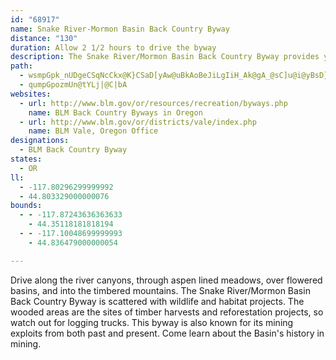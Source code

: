 ```yaml
---
id: "68917"
name: Snake River-Mormon Basin Back Country Byway
distance: "130"
duration: Allow 2 1/2 hours to drive the byway
description: The Snake River/Mormon Basin Back Country Byway provides you with amazing sights. The route is full of towering river canyons, aspen lined meadows, flowered basins, and timbered mountains teeming with wildlife.
path:
  - wsmpGpk_nUDgeCSqNcCkx@K}CSaD[yAw@uBkAoBeJiLgIiH_Ak@gA_@sC]u@i@yBsD}BsCO_@IYOgBSqJA{DHyGImCi@gC}BaHc@gD?cBNiBpAyHxCiNn@gERsB^aOHsBPgBhCaNtIya@h@qDXoC^yDHqC@cDEmKcDa~EeAkhBM{FQgEa@}Dq@}Dy@gDcAyCsBeE}GoJ_BgCcAqB_AgCsA_FY{A_AqIgVulCsAuT[sI_@uNIkXHwMhAqb@@wCAsBS}Du@wGm@{CoSar@}CoImDgGyAsByCgDgFeE}DaCkFmBuUkGyBaAgEqC}CmDsAsB{@{AwBaGy@eE[_Ci@gGIaBEqBJaGX{Dj@kE|@uDzFoQ~@kEh@{ETuFEmGO{BaFyh@[_Eg@iLI_MByDrBadAXmJXyF^aEzAcLl@mDvGc\Z{CBsDKgBs@qE}A_IUsB?u@HeBj@gD|FuI|BwD|@yBdA}Dh@}DTuEfAye@DaDuAo_@@oBTyDp@oExCaQjIk`@zc@koB~Koh@~@uGh@wFd@qLDec@LwBD{DUuVYwIUqBs@{DcAsDuAmDy@sAaAsAoCqCmCgBwj@c\oC_CmBuCk@kAqAuEU{AO_CKsE@kAv@}IxFuZ\eCFyBG{BOgAs@mCy@qA}EaF_AaBi@qAS_BS_EAiHNkAh@oArAkAbCgA`BqAV_@~@gChB{Hj@_B`CcCvMqI|@]bBDnCr@`EXnAGb@MtAeA|BwCnMkRnBmDd@eA|AmFRsBToF_@oSn@mHdAsGFu@?oA]uCy@sBmAwA{A_AoAo@sA]SMo@_AYsAEm@?kARsBnAcINkEg@}PFgDPqBl@mDtAkGx@}EXsDl@aNrBuN`AyEl@yA^[x@]x@BbCd@bA@bBMn@e@bAmBPy@v@wGToE?mA_@eCc@qAeAuAwAy@k@KmAEyD\i@Ec@K_Ay@e@sAOy@^iQJwAl@yCVu@zAyCt@y@bAw@zAs@`J{Af@SXYv@qBPm@?s@CeBe@aHNsAt@wBx@uAn@_B\{At@oQZ_C`Iq^RqB?eBIc@wHmW[iCZsBpCsETy@PkABgAuAgTImJIaAOsAu@kDc@{DEmBJaEhAyHCmAGq@_@sA]m@}EgFsA_DUaAUyBC_BTeF|@eK^iBbAoDdA_CnAyBxNiTx@gBfCyHn@aAbCwC~AuC^sA^mD?sBo@gJO_E?m@ZeDlDcOl@gBlAmBdA_AvD_CjBeBh@s@pBsDdB_Cl@g@bFqClBaBnAgBxEsIhAuAvBqAjIsBhCcA^Yx@cAbAkBnAgA~E_CpAy@Z_@~@_B|A{El@y@t@e@n@QlEGhAYvCeCdEkE|@o@dAe@v@EbAJdAr@d@~@f@rANx@ZfKNzAd@lBl@vAb@t@hAhArAr@~@RzLZnBhAnCbDjBbA~@?h@Wp@o@l@yAD_@BwACgC_AuLcAsGkBaJGmCHwBLaA~DcSl@mDTwBDoBIkCiBiOImBB_BNyAd@mBhB_E`AmCTmB?mAImA[cBmDyQOwBCsARsDPsApBuIJmCIcCOuAuA{IyAeLOwDJiAh@gC|@kBjBcCx@eB^{AVsBDeBYaNUkB]_A_@{@e@e@iAs@s@SyBK}A_@_CmBiCsCi@cAy@iCsBkJm@qDu@yM?mDDgATeBbB{D\qAHy@IaDcCoQiAyFaHkRs@qBk@yBOmAIyBMeHKiB}DqZU_CEkB@gBd@sDv@qChAuB~@gAlAcAlDoBnc@iTzAy@fAcAr@cAd@kA^yAReBDmAEuGJ}DX{AnBmFbBkBb@[nb@wXrAeAnAsBn@sBZwBVaG`@uBfAwBlDcErDeFj@_BV_AJaADsCO}UReCr@gDzAmDfCwBhBgA|CeC~@uAdAmC`@}BJ{C_@kiAlTBXQJYHq[H_@TS~SQHa@HsC^gAx@Tr@?nf@qPh@_@hC_DlDqAh@[n@_BvB{DnByArAeBE{p@Nk_COyk@Ds@PyAp@sAnRgTjAcA`Bi@rAA`N^h@MhGiDdFuBhSaGnAy@r@kAlEuL~@gDxBmKZgA`@s@dGmGv@e@~@MfH@vBJlDdAnBTrEHnCW`A?t@d@hAFpWwFjAKzEXx@Mt@u@nKmU`BqAfBYrAErAJ~Q~Bxc@zErAMbDcC|LqM`HsGfBg@bEe@rAe@rDgBlDwAxAy@bEmFvFiJ~AmBrCi@nPcBbAQ~@g@vKsJf@sA`@{GReA^Yh@CfBj@pAbA`BrBt@L~Bk@hAsBb@Wd@DzF|Ad@z@DjC`@lCCrBHd@d@dAX`BXd@NDJ@f@YnAmDlBgDp@s@XKx@DvBx@n@JbC@|BM^VNb@Mx@sD|F_@hAHx@x@jCT`B|Bt[XtAXj@d@d@hAVbCWTDr@d@n@?hAeAx@WrBp@RVJ|@c@|BAfAjApC`AzCd@d@hBFlCbBHRDX?^cAnCOlA?hAHXPTf@P`@KfAgA|GaDhBsA`EkGXGdADNKXy@d@gC^c@zCsBNATJh@`@^v@ZrALH^Dh@[n@yAlAuFhB_C`@sB\s@^e@d@@\V^l@n@~BBjBOtAJ\bALnBk@\g@j@wBXmCRyCn@iEX_An@s@h@F^Xx@pAz@xBh@f@^?f@W`@o@vCmGj@_@l@DTd@Rr@h@rGIlA[hAIv@Hv@JLXLT?bAa@dAq@bAsAX_Bn@eHXiB`EyMN_@j@m@l@UbCFhEx@vHdArD^lAQvHaC~@E`EhBrEdCrAd@pJlEdDpBjGxAvEzBfJdCb@TNVH^DfBN\^XZLfBMx@FrA`@~@bAb@lBNjC?`DJ`DXp@HL^DjAq@zAiAPIb@Rb@v@d@~AT`@zF~Fj@dAr@hCRhAFbAVn@ZHbBMTHpFtDt@rA`APn@XxCfCxBj@|CxA~AXpBn@p@p@bA?l@FxBj@Zb@fAh@n@EXSh@B~Cx@dAj@Rh@^j@lAAnBn@vB\n@d@XD`AU\Bx@Xx@FtAh@tHZlB^PV\tCdAvBXRb@?ZWXe@|@yC^e@dAMrAPZ`@XjAXdC?~ARzA^dA^XXDb@c@n@aCTa@t@Wv@ExBdAdCr@|C|A`DEz@X\^lClE`@Lb@ERY~@mCZQpCMjAPh@X|@fAbB~Bn@lAXrEJnD^dFTpA\Zj@EPMFYr@wNRkANg@r@eAZ]\MtA^rAj@~BzArA`@bAn@XZt@~A|@v@^T~AN|@Zx@x@^?xAs@dASlATx@|@d@R^?\MtAeAdAK`DPnBf@vBV~BItL{@~AXdJ`FxAp@x@RxE^x@XjJ`Hx@f@hBj@~@~@|ASZRv@fAx@r@h@hAn@bCz@nBfAhICdAiAbEAVP~@b@XdADVJh@rA~@nD`AxB|ArEv@jB`ClDpD`HfC`ErBdBdAd@nBxBpDr@dA^l@f@J^TtERd@b@j@`@E\MlBwC^_@j@[v@A`BLvCIh@D|Aa@lFm@fHE~@IxAdA^BXOn@uB^Yv@SlEmBh@e@dAsAvC_CbFmDn@s@fCyAhDm@xALhBYn@?h@TdBPl@d@x@Kt@?hAPzDhAfFtBfHnB~BvArA`BrSnSh@^lE`Bn@~@bDrFdKnMtAjAlBl@dAv@fF`GbFtIlBtDlBpB~D|FzI`TbBpBz@zAVlA]xDB|@Hf@~@pAlH`Hx@`Ab@~@TtARbFTrAnAtCxB`H~@pAfB`Bb@x@Jd@Ix@OZ}FlIsAdA_@j@uCdBm@dA^x@\HrDaAdEaCvAe@vC_@dAEr@Dt@d@b@z@lCxI`AfCpBrDvFtI^x@Tx@NpBRf@`A`Ax@pAlAdAhA~AvDlGfJnQTlAE`AoA`FOjA@^R`@NNh@Lb@SlE_Eh@Yt@K^Jl@d@d@lAbAnE`AvAbO`K|Aj@hHtArAJbCApYoAnAJ|DvA|ERl@^nAnCd@t@tGzElG`DrGv@l@RnDlBvBxAxCrCvE`Hd@RpEX~A^b@Rt@lAxBxEb@xCd@vAvBzCXRz@BvBq@~@Kr@LZPl@~@Dj@?|GJ|BEl@iA`DEl@dB|BfAhE`AdJtDlXcAjHJnLkAlEx@fAZDXKbCoEXaC^eAXGNFfWd^ZX|FdBfBXdBLtGDtF~@lAPx@?lAQfYeGrFoClA}@nAoClBmBhBeArCETGrBkCrCkBhAeAbB[HYP_CRYxCqAn@g@nAaBvBi@vDuCxB_@dCEpIu@|AYpK_DvDYXKfDqC`@m@f@_Bd@YnBa@lAe@lCYdF_B`CKx@Yt@J\E~ByBr@Sx@P~@f@r@WX?~@DhAVbDnAn@b@dBf@bBdAjE^~@MbEZvFo@jIk@xEDzEn@xCg@nAAlCf@dBJfA_@nB}Br@_@bB[zBDhALx@XvAfA~Aj@t@J|@EhDm@lAEt@PfAl@P?rA_A~@_@vCSbA^rA~Bh@`@`@KvCcDNCb@JhA`Ct@j@lEj@vGxAxBnAb@Mr@mAZE^FfCvAhDdCfCl@dD~DrCvF`FxDnBdCpDzBxBv@rAjAzAz@jBv@nAXxCD|CR~TnEhB|@n@rAPNZPxCv@rArAlAz@X^Jd@R`CH\nA~@h@t@JlCHXn@b@pEbIhFjFlArBzA~AfA`BJj@Ax@XxC^`B~BtHRpAZnErAxCtAvBfAfAh@VrBzAbI~ChPx@rAChGV`AAnBeAzIsBrBq@dB{@pDeClIyCx@MlEQlC_AvJyDnDuBr@Q|AShA^bCdBjAFl@QpIaGx@_A|A{Ct@eAlBy@xB{AvJ{Hx@}@lJ{NbBgBfCwArCYrAa@rDgElGeIl@c@~@Ez@l@Rf@Hv@DfA[`HDrAJlA|@`Fb@dBhA~B`@rAh@dCN`CfA~EZlCNrENlABf@MjABPRf@hA|@NTX~@x@lD^~D@tBXpDb@lAn@`Ad@dAr@v@tA~@`@l@@t@I|BBdAZrB|@bCtA~Ab@Pd@@pC[b@JZZJ\Bt@UvEPrGLfA^r@r@XbB?nAMb@Y`@k@xAqDl@aAPMf@?d@ZR\D~@_@`BsA|@iArAu@fAWfA?b@Nt@~FbQpK~Kt@dAh@lAh@rCj@~UPh@GhCHjF@JJvFBrETfBFvFBnHa@f@kArEoAvCmBjCmDxBq`@tCoF~B_BbBuCbFgEjNoI|UcCfEwClDoA~@kCpAkMdBiIl@kD`AcAx@oBzAsBrDgAzEwBhY_@bBsAvBcBdBiAvAq[d[sBjCyK|GuBjGy@~@kBd@aIfAySiAij@qCgRvGmBb@oCKmH{CgBImEbA_C|A{DlOuDfHq@ZeAEcL}GgUuD_Gf@kBDwA^oDPgJl@o@DoIhDmQdIgCx@yRpIgIfD_ItD_@?eIxEuApAk\r\uGxF}Av@kARyRtDcH~@aK~CiBx@^xCNXNp@h@lCSdC^`G?lBKpAyCvB_@f@OlB`BdAlA~A`DjJpAbCdC~C~@xBVjBFlDwFjF]~@y@Jc@r@_@nKaArJw@~DE~GSjAwB~EsCzHcD`P[|CR~HWlBgBtD}BdL?rBxAjPErBuAbTFvKr@hM?~CUjDu@fFOv@WrBoArB}@nGo@jEy@~Q_EhHy@~C_@dI_AlLh@zGpA~Ch@dC?jJ_AlC?jA?~@JfClB`KHdBiAdFI~CTrC|@jDpDfGl@tLfAjFfB~DJl@XdB`@XFpCc@xEKdADvH^pDj@xChAdBhGrJ`EpK~Bx@r@n@rErA`DdFt@p@rAlB~@pCz@lIbA~DlBhQ\vGA~AkA~DqE~DwA`@_IF_BdAgBlC_@jAWxCSh[e@dIuAxHcJzWqMrNw@pAu@fEuCfV}@`EaDvHyBxCk@^_BEwD_AkBXyFvAkClAsAdAaBjCcBhGSlBRpO^xE~BrFJpCkAlAO`Be@^k@lBoBjGaBjD_A~Db@bTdBjEb@fHcAdEAx@oAp@iE~EeExB_MrMs@J[dA_BtBiA~CEr@o@Ly@dAoDvEuHlNoAdFoBxMiAjMo@hHeAdFmCrEiG~EoCx@qG?iAeAiAmCu@eBeAeAmCgA_BFuBvCk@x@iAxEsGxIaBpHeBxFyArC}@~AeBnBkJxHuApBw@xB_ChN{QpZy@hJy@~BgFrIoAxCwBdKoBdEqCtEuDxMiAlCoAdB_Bj@SXeA^kJjFS?c@l@QGmBfAqD~@mBvDuAnJqAlES^U?u@jG_KfNUPMh@CH?jDwBbb@MdIqAjOT|EEdAT~EiCdKk@jJSRKjFs@lGtAdEVxB~@^Tp@dA~@hEEvAlBvE@fAd@VL`I~JhBjArFxG~A~CjA~HhAjBhArDnBjBzErLb@Xn@zAt@dApAxEhB~AtBlHxAvAn@~@~@fDx@jA~DdAjAx@rDdEhJ|EzEdFhDE~@s@bCSjD~ArEfEjBp@hI~LhCxAzIjAx@RnAx@~DtFjDdBdEXnBdA|@?x@q@~BGZWz@MnC^n@YhCwClAGjFrHdAx@lB?~@mA^KpCXtCeDH_@v@D@@d@b@h@~Bn@x@tDxAdFx@QjCuBhJ?dAfCxGl@jEUd@yDrA}F~BgEJiB^iF~FoClGYpAHlBZdAEzB_@l@yNdAkDMcEuCmAyI]q@_@M_AFyDdCEPiClBWEIPsFrB_BJYr@_EdE{@^u@E}@sCy@e@}@L}A|@iArAi@~BAdDpBhIbC~C~CxCZ~@LxQJpEkEbMmBjF{B~D_CrFuDjE_@lCU~AiBvGNfBn@jA~BrAz@GbB_DzDkAlDeCt@DhGbDOfB?H_@RyC?UPmARkBXIPu@L}IdHqB~BoCjNe@~@o@rE_B~Fg@rC?j@EbDQ~Bo@jBwGbJqDdCmAjCR~Hq@~AWl@iAvEgDrIm@bELjFp@lEG|BgBxN_@~EyAlENdJFhBOjDiBrIE~@g@~H_BvBaBrA}A~B_@xDa@`AYrEYrAQjDi@rCCdPxDj@~@^x@~Bt@xEjAjDHrAiAhEEjEXrADXd@^]`RGvBa@vK_AnHi@xDc@rFFpIy@fNu@dA}Bp@_@d@?vGr@dPtAxPj@jLa@~FoAdKw@nGw@xKFrI_@jB_CdHMlBP`LJlCf@~J?jC?rBMdAgR`w@Qf@{B~G_CpJY~Dw@lDaCzDGxDz@dClAjApCl@nCjCdHdBl@f@dJ~A~GpDhJbEv@p@bCvEnA`ChErD~FdC`@r@fMtb@TxAr@n_@aC~FAv@oA^cEfAqEj@cDjCsDlBg@Jy@RiCMsFmBkDm@_B?iHdBH~CiBtRa@nE]bD_BjFeB`E_CpCc@d@eAlByJt\QpAh@fIjBvJhFb`@@jCRFBNd@fDH`Dc@dLuAvFcAvBQ^_@vC_@fJS~Ro@jMXbH~@xI?dBSpBoFdP_AfHyCta@|A~\JhH|@~H`CjIdDdGN~@Ox@qCjFe@FEd@Id@}C~Fq@xBmAnJ[~IeAxB?dD_Ax@_AdLsBzh@UvFC`@LdCfCrKV~B@p@?nEkArGMxARdEtArHlAp@fAdDVrCI~CuAjDcBfDDxHyAwAsBy@qCQgEnBsAdBsDxIgB|CyBjBgB^{P`@oCx@sEOa@QgEWiS}FaHiCiHgDgC]{UcPqZiLkA?a@rBd@x@fDpB|BfDj@dCv@vA^rBKhBy@?u@eAkCgIgE}DgE}@aICgANkCGgBwAcAK{BDkAd@sAxBm@fE[Lw@CyB_BkBQcDt@wB~@sBnCoBh@kArBmFrEqBP_BfBaCl@gCzHsAvGi@nAa@lEGbLa@^_AMw@k@k@qAw@?aBpBy@b@qBHsDvAgB~By@?[KLyFTiBv@eC~HaOr@_E_@oF_@e@yAASPgCEcBy@yBEi@U}@?y@l@sFxHy@jB[rCQvJo@fDw@dAwADeBgBcAWoA\cDdEu@Iq@u@qBqGo@q@w@FmDdFe@R}@So@qBoA}Gy@sA_Ai@_Cu@eDiBeGwB}A?{GlEuA@_CkBcC?aCr@oCvCy@TcDa@W[i@}Ga@eA_AgAaCiAQaA`@wCjB}Cn@gFFgBQkFs@eCoFgDeFkEsADgAf@iFQu@UkDTiGVgBt@eBn@eAhAm@TsD?yBvA_BCcAu@oAmByAuEo@k@eB?}EvCgEb@w@~@P`D~ArE~AdJGzAq@x@oGiAyCoBmCo@qAqAaBEm@RwAnC_@bBRbFGjEqBzJRpBh@hBAfA{@pB[`F]|@iAY[wJqAsGqBkFyAmA{AoCqA]Wp@EhJV~I_@tPw@lDGrL[xFk@~CkApAmAKsA[mABaDpAeD?sBkAy@\q@x@e@zAa@LeBEqAmAyBuFmAF}@jCg@lDmA|AwHJkGt@mCQ{CuBkA?iAlA}BHuIm@_AjAeGtAMPq@FMRaBPwDfBy@HkJCc@\sBlAWp@mD?m@RkAdCoEfBuM|CqCzByI`BeM?oA]iB?MPw@F{EjB_IPcB?aGrAIRgCf@}Db@CTkBb@iCnAgJbGkCZ{La@gJ_AaI?}HdAqFb@}TBsASsJd@uEdAgHtCyEdDaItGkDbC}Ad@iEG{Eq@{Aq@YcAyTqMoHmJYE[e@_A_@sD?yB^_D?wK}B_IlA{EbCqGrBENkDbAmTfB{CAuOoGqBqA}@iA[?mBkNyBsDgJwEgDiC{IwKmBkFwCgFgCsDkCiCo@OUi@}FsDad@sNcAM}uAgb@w@?GUuzAcd@mEcBaM{CkY_Jgj@iPaFOi[tEiFZ_IgAiUwJoGmD{EqHkAeBiCmAwCCeCpA}B~D_E~LWDUlAiD|G_ANsE|CgBj@mBFqKd@kMR{Em@_JmCa@[kC}A{FsBkBgHaA_CuAcAi@o@m@EQ]yAiBm@O_BkAiAa@[KYm@mBy@e@?yD_A}CY?kD@sI?kD?cJ?sDK_B_D?yD?{EEm@DuAFsCM{CKuB_BiAy@iAe@qDoBmD}BiAaAQc@]o@kAo@oAa@iAGaDG_CI]?aGDgB?u@?_[YuCDeDEeAKiAe@uA_A}AgAa@m@Sc@yEi@_S_ByH{@wBuxA
  - qumpGpozmUn@tYLj|@C|bA
websites:
  - url: http://www.blm.gov/or/resources/recreation/byways.php
    name: BLM Back Country Byways in Oregon
  - url: http://www.blm.gov/or/districts/vale/index.php
    name: BLM Vale, Oregon Office
designations:
  - BLM Back Country Byway
states:
  - OR
ll:
  - -117.80296299999992
  - 44.803329000000076
bounds:
  - - -117.87243636363633
    - 44.35118181818194
  - - -117.10048699999993
    - 44.836479000000054

---
```


Drive along the river canyons, through aspen lined meadows, over flowered basins, and into the timbered mountains. The Snake River/Mormon Basin Back Country Byway is scattered with wildlife and habitat projects. The wooded areas are the sites of timber harvests and reforestation projects, so watch out for logging trucks. This byway is also known for its mining exploits from both past and present. Come learn about the Basin's history in mining.
